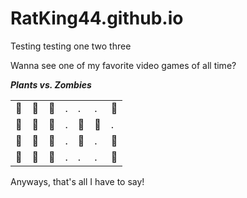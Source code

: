 # RatKing44.github.io

Testing testing one two three

Wanna see one of my favorite video games of all time?

***Plants vs. Zombies***

|  |  |  |  | |  |  |
| --- | --- | --- | --- | --- | --- | --- |
| 🛒 | 🌻 | 🌳 |.| .| . | 🧟 |
| 🛒 | 🌻 | 🌳 |.| 🌰 | 🧟 | . |
| 🛒 | 🌻 | 🌳 |.| 🌰 | . | 🧟 |
| 🛒 | 🌻 | 🌳 |.| .| . | 🧟 |


Anyways, that's all I have to say! 
